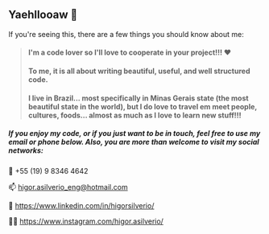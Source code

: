 ## Yaehllooaw 👋

If you're seeing this, there are a few things you should know about me:

> #### I'm a code lover so I'll love to cooperate in your project!!! :heart: 
> #### To me, it is all about writing beautiful, useful, and well structured code. 
> #### I live in Brazil... most specifically in Minas Gerais state (the most beautiful state in the world), but I do love to travel em meet people, cultures, foods... almost as much as I love to learn new stuff!!!

##### If you enjoy my code, or if you just want to be in touch, feel free to use my email or phone below. Also, you are more than welcome to visit my social networks:

:call_me_hand: +55 (19) 9 8346 4642

:mailbox: higor.asilverio_eng@hotmail.com

:construction_worker: https://www.linkedin.com/in/higorsilverio/

:man_cartwheeling: https://www.instagram.com/higor.asilverio/
